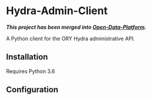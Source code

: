 # Hydra-Admin-Client

***This project has been merged into [Open-Data-Platform](https://github.com/SAEONData/Open-Data-Platform).***

A Python client for the ORY Hydra administrative API.

## Installation

Requires Python 3.6

## Configuration
